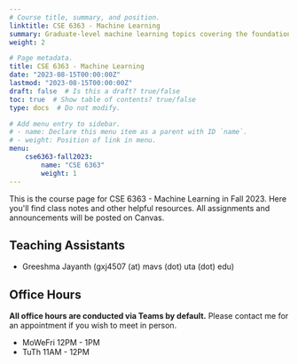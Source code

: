 ```yaml
---
# Course title, summary, and position.
linktitle: CSE 6363 - Machine Learning
summary: Graduate-level machine learning topics covering the foundations up to modern publications.
weight: 2

# Page metadata.
title: CSE 6363 - Machine Learning
date: "2023-08-15T00:00:00Z"
lastmod: "2023-08-15T00:00:00Z"
draft: false  # Is this a draft? true/false
toc: true  # Show table of contents? true/false
type: docs  # Do not modify.

# Add menu entry to sidebar.
# - name: Declare this menu item as a parent with ID `name`.
# - weight: Position of link in menu.
menu:
    cse6363-fall2023:
        name: "CSE 6363"
        weight: 1
---
```


This is the course page for CSE 6363 - Machine Learning in Fall 2023. Here you'll find class notes and other helpful resources. All assignments and announcements will be posted on Canvas.

## Teaching Assistants

- Greeshma Jayanth (gxj4507 (at) mavs (dot) uta (dot) edu)

## Office Hours

**All office hours are conducted via Teams by default.** Please contact me for an appointment if you wish to meet in person.

- MoWeFri 12PM - 1PM
- TuTh 11AM - 12PM
